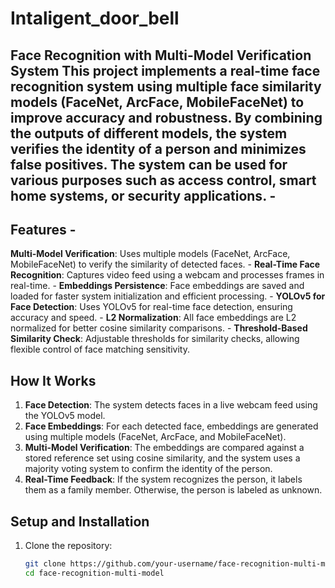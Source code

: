 # Intaligent_door_bell
## Face Recognition with Multi-Model Verification System  This project implements a real-time face recognition system using multiple face similarity models (FaceNet, ArcFace, MobileFaceNet) to improve accuracy and robustness. By combining the outputs of different models, the system verifies the identity of a person and minimizes false positives. The system can be used for various purposes such as access control, smart home systems, or security applications. -
## Features - 
**Multi-Model Verification**: Uses multiple models (FaceNet, ArcFace, MobileFaceNet) to verify the similarity of detected faces. - 
**Real-Time Face Recognition**: Captures video feed using a webcam and processes frames in real-time. - 
**Embeddings Persistence**: Face embeddings are saved and loaded for faster system initialization and efficient processing. - 
**YOLOv5 for Face Detection**: Uses YOLOv5 for real-time face detection, ensuring accuracy and speed. - 
**L2 Normalization**: All face embeddings are L2 normalized for better cosine similarity comparisons. - 
**Threshold-Based Similarity Check**: Adjustable thresholds for similarity checks, allowing flexible control of face matching sensitivity.  

## How It Works
1. **Face Detection**: The system detects faces in a live webcam feed using the YOLOv5 model. 
2. **Face Embeddings**: For each detected face, embeddings are generated using multiple models (FaceNet, ArcFace, and MobileFaceNet).
3. **Multi-Model Verification**: The embeddings are compared against a stored reference set using cosine similarity, and the system uses a majority voting system to confirm the identity of the person.
4. **Real-Time Feedback**: If the system recognizes the person, it labels them as a family member. Otherwise, the person is labeled as unknown.

## Setup and Installation 
1. Clone the repository:
   ```bash
   git clone https://github.com/your-username/face-recognition-multi-model.git
   cd face-recognition-multi-model
